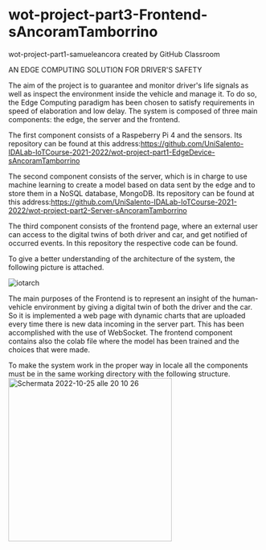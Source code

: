 # wot-project-part3-Frontend-sAncoramTamborrino
wot-project-part1-samueleancora created by GitHub Classroom

AN EDGE COMPUTING SOLUTION FOR DRIVER'S SAFETY

The aim of the project is to guarantee and monitor driver's life signals as well as inspect the environment inside the vehicle and manage it. To do so, the Edge Computing paradigm has been chosen to satisfy requirements in speed of elaboration and low delay. The system is composed of three main components: the edge, the server and the frontend.

The first component consists of a Raspeberry Pi 4 and the sensors. Its repository can be found at this address:https://github.com/UniSalento-IDALab-IoTCourse-2021-2022/wot-project-part1-EdgeDevice-sAncoramTamborrino

The second component consists of the server, which is in charge to use machine learning to create a model based on data sent by the edge and to store them in a NoSQL database, MongoDB. Its repository can be found at this address:https://github.com/UniSalento-IDALab-IoTCourse-2021-2022/wot-project-part2-Server-sAncoramTamborrino

The third component consists of the frontend page, where an external user can access to the digital twins of both driver and car, and get notified of occurred events. In this repository the respective code can be found.

To give a better understanding of the architecture of the system, the following picture is attached.


![iotarch](https://user-images.githubusercontent.com/106089600/202003221-f3a556e3-e22e-4b43-8f91-3e7255d2c3a8.png)

The main purposes of the Frontend is to represent an insight of the human-vehicle environment by giving a digital twin of both the driver and the car. So it is implemented a web page with dynamic charts that are uploaded every time there is new data incoming in the server part. This has been accomplished with the use of WebSocket. The frontend component contains also the colab file where the model has been trained and the choices that were made.

To make the system work in the proper way in locale all the components must be in the same working directory with the following structure.
<img width="325" alt="Schermata 2022-10-25 alle 20 10 26" src="https://user-images.githubusercontent.com/106089600/205869485-6915d1ae-49cd-4b6c-a1ef-85e6807b078e.png">
